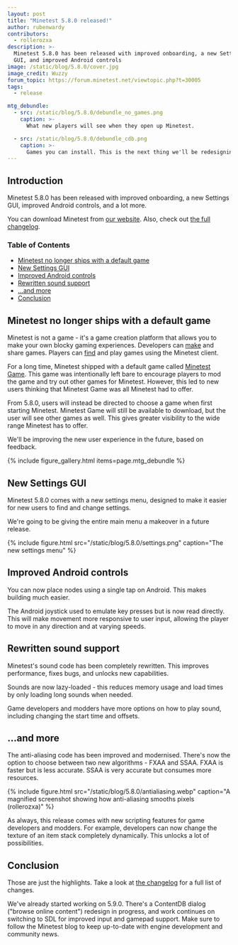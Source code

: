 ```yaml
---
layout: post
title: "Minetest 5.8.0 released!"
author: rubenwardy
contributors:
  - rollerozxa
description: >-
  Minetest 5.8.0 has been released with improved onboarding, a new Settings
  GUI, and improved Android controls
image: /static/blog/5.8.0/cover.jpg
image_credit: Wuzzy
forum_topic: https://forum.minetest.net/viewtopic.php?t=30005
tags:
  - release

mtg_debundle:
  - src: /static/blog/5.8.0/debundle_no_games.png
    caption: >-
      What new players will see when they open up Minetest.

  - src: /static/blog/5.8.0/debundle_cdb.png
    caption: >-
      Games you can install. This is the next thing we'll be redesigning.
---
```


<h2 class="sr-only">Introduction</h2>

Minetest 5.8.0 has been released with improved onboarding, a new Settings GUI,
improved Android controls, and a lot more.

You can download Minetest from
[our website](https://www.minetest.net/downloads/).
Also, check out
[the full changelog](https://dev.minetest.net/Changelog#5.7.0_.E2.86.92_5.8.0).

<!-- more -->

### Table of Contents

- [Minetest no longer ships with a default game](#minetest-no-longer-ships-with-a-default-game)
- [New Settings GUI](#new-settings-gui)
- [Improved Android controls](#improved-android-controls)
- [Rewritten sound support](#rewritten-sound-support)
- [...and more](#and-more)
- [Conclusion](#conclusion)


## Minetest no longer ships with a default game

Minetest is not a game - it's a game creation platform that allows you to make
your own blocky gaming experiences. Developers can
[make](https://rubenwardy.com/minetest_modding_book/) and share games. Players
can [find](https://content.minetest.net/) and play games using the Minetest
client.

For a long time, Minetest shipped with a default game called
[Minetest Game](https://content.minetest.net/packages/Minetest/minetest_game/).
This game was intentionally left bare to encourage players to mod the game and
try out other games for Minetest. However, this led to new users thinking that
Minetest Game was all Minetest had to offer.

From 5.8.0, users will instead be directed to choose a game when first starting
Minetest. Minetest Game will still be available to download, but the user will
see other games as well. This gives greater visibility to the wide range
Minetest has to offer.

We'll be improving the new user experience in the future, based on feedback.

{% include figure_gallery.html items=page.mtg_debundle %}


## New Settings GUI

Minetest 5.8.0 comes with a new settings menu, designed to make it easier for
new users to find and change settings.

We're going to be giving the entire main menu a makeover in a future release.

{% include figure.html src="/static/blog/5.8.0/settings.png" caption="The new settings menu" %}


## Improved Android controls

You can now place nodes using a single tap on Android. This makes building much
easier.

The Android joystick used to emulate key presses but is now read directly. This
will make movement more responsive to user input, allowing the player to move in
any direction and at varying speeds.


## Rewritten sound support

Minetest's sound code has been completely rewritten. This improves performance,
fixes bugs, and unlocks new capabilities.

Sounds are now lazy-loaded - this reduces memory usage and load times by only
loading long sounds when needed.

Game developers and modders have more options on how to play sound, including
changing the start time and offsets.


## ...and more

The anti-aliasing code has been improved and modernised. There's now the option
to choose between two new algorithms - FXAA and SSAA. FXAA is faster but is less
accurate. SSAA is very accurate but consumes more resources.

{% include figure.html src="/static/blog/5.8.0/antialiasing.webp" caption="A magnified screenshot showing how anti-aliasing smooths pixels (rollerozxa)" %}

As always, this release comes with new scripting features for game developers
and modders. For example, developers can now change the texture of an item stack
completely dynamically. This unlocks a lot of possibilities.


## Conclusion

Those are just the highlights. Take a look at
[the changelog](https://dev.minetest.net/Changelog#5.7.0_.E2.86.92_5.8.0) for
a full list of changes.

We've already started working on 5.9.0. There's a ContentDB dialog ("browse
online content") redesign in progress, and work continues on switching to SDL
for improved input and gamepad support. Make sure to follow the Minetest blog to
keep up-to-date with engine development and community news.

